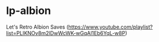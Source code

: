 lp-albion
=========

Let's Retro Albion Saves (https://www.youtube.com/playlist?list=PLIKNOv8m2lDwWcWK-wGqAl1Eb6YqL-w8P)
